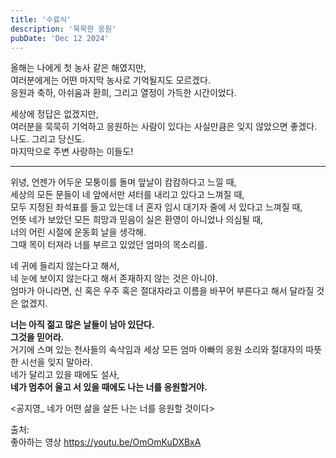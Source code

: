 ```yaml
---
title: '수료식'
description: '묵묵한 응원'
pubDate: 'Dec 12 2024'
---
```


올해는 나에게 첫 농사 같은 해였지만,  
여러분에게는 어떤 마지막 농사로 기억될지도 모르겠다.  
응원과 축하, 아쉬움과 환희, 그리고 열정이 가득한 시간이었다.

세상에 정답은 없겠지만,  
여러분을 묵묵히 기억하고 응원하는 사람이 있다는 사실만큼은 잊지 않았으면 좋겠다.  
나도. 그리고 당신도.  
마지막으로 주변 사랑하는 이들도!

---

위녕, 언젠가 어두운 모퉁이를 돌며 앞날이 캄캄하다고 느낄 때,  
세상의 모든 문들이 네 앞에서만 셔터를 내리고 있다고 느껴질 때,  
모두 지정된 좌석표를 들고 있는데 너 혼자 임시 대기자 줄에 서 있다고 느껴질 때,  
언뜻 네가 보았던 모든 희망과 믿음이 실은 환영이 아니었나 의심될 때,  
너의 어린 시절에 운동회 날을 생각해.  
그때 목이 터져라 너를 부르고 있었던 엄마의 목소리를.

네 귀에 들리지 않는다고 해서,  
네 눈에 보이지 않는다고 해서 존재하지 않는 것은 아니야.  
엄마가 아니라면, 신 혹은 우주 혹은 절대자라고 이름을 바꾸어 부른다고 해서 달라질 것은 없겠지.  

**너는 아직 젊고 많은 날들이 남아 있단다.**  
**그것을 믿어라.**  
거기에 스며 있는 천사들의 속삭임과 세상 모든 엄마 아빠의 응원 소리와 절대자의 따뜻한 시선을 잊지 말아라.  
네가 달리고 있을 때에도 설사,   
**네가 멈추어 울고 서 있을 때에도 나는 너를 응원할거야.**  

<공지영_ 네가 어떤 삶을 살든 나는 너를 응원할 것이다>

출처:  
좋아하는 영상 https://youtu.be/OmOmKuDXBxA